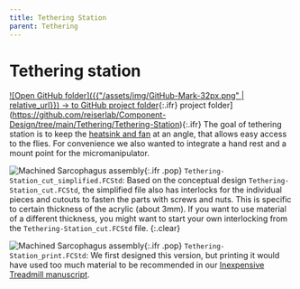 ```yaml
---
title: Tethering Station
parent: Tethering
---
```



# Tethering station

[![Open GitHub folder]({{"/assets/img/GitHub-Mark-32px.png" | relative_url}}) → to GitHub project folder](https://github.com/reiserlab/Component-Design/tree/main/Support/Holder_Tablet){:.ifr}
 project folder](https://github.com/reiserlab/Component-Design/tree/main/Tethering/Tethering-Station){:.ifr}
The goal of tethering station is to keep the [heatsink and fan](https://www.adafruit.com/product/1335) at an angle, that allows easy access to the flies. For convenience we also wanted to integrate a hand rest and a mount point for the micromanipulator. 

![Machined Sarcophagus assembly]({{"/assets/img/Tethering/Tethering-Station/Tethering-Station_cut_simplified.png"|relative_url}}){:.ifr .pop}
`Tethering-Station_cut_simplified.FCStd`: Based on the conceptual design `Tethering-Station_cut.FCStd`, the simplified file also has interlocks for the individual pieces and cutouts to fasten the parts with screws and nuts. This is specific to certain thickness of the acrylic (about 3mm). If you want to use material of a different thickness, you might want to start your own interlocking from the `Tethering-Station_cut.FCStd` file.
{:.clear}

![Machined Sarcophagus assembly]({{"/assets/img/Tethering/Tethering-Station/Tethering-Station_print.png"|relative_url}}){:.ifr .pop}
`Tethering-Station_print.FCStd`: We first designed this version, but printing it would have used too much material to be recommended in our [Inexpensive Treadmill manuscript](/Inexpensive-Treadmill).